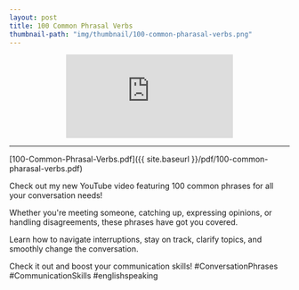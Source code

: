 ```yaml
---
layout: post
title: 100 Common Phrasal Verbs
thumbnail-path: "img/thumbnail/100-common-pharasal-verbs.png"
---
```


<div style="text-align:center;width:100%">
<iframe 
src="https://www.youtube.com/embed/MFSY4kym23E" 
frameborder="0" 
allow="accelerometer; autoplay; encrypted-media; gyroscope; picture-in-picture" 
allowfullscreen></iframe>
</div>

<hr/>

[100-Common-Phrasal-Verbs.pdf]({{ site.baseurl }}/pdf/100-common-pharasal-verbs.pdf)

Check out my new YouTube video featuring 100 common phrases for all your conversation needs! 

Whether you're meeting someone, catching up, expressing opinions, or handling disagreements, these phrases have got you covered. 

Learn how to navigate interruptions, stay on track, clarify topics, and smoothly change the conversation. 

Check it out and boost your communication skills! #ConversationPhrases #CommunicationSkills #englishspeaking 